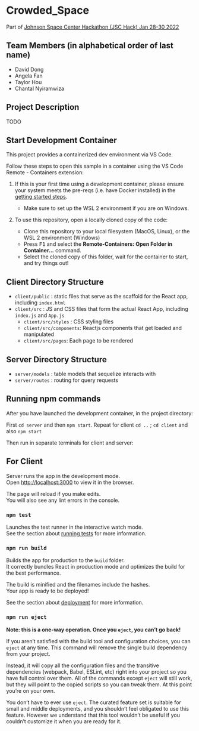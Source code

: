 # Crowded_Space

Part of [Johnson Space Center Hackathon (JSC Hack) Jan 28-30 2022](https://jsc-hack.github.io/)

## Team Members (in alphabetical order of last name)

- David Dong
- Angela Fan
- Taylor Hou
- Chantal Nyiramwiza

## Project Description

TODO

## Start Development Container

This project provides a containerized dev environment via VS Code.

Follow these steps to open this sample in a container using the VS Code Remote - Containers extension:

1. If this is your first time using a development container, please ensure your system meets the pre-reqs (i.e. have Docker installed) in the [getting started steps](https://aka.ms/vscode-remote/containers/getting-started).

   - Make sure to set up the WSL 2 environment if you are on Windows.

2. To use this repository, open a locally cloned copy of the code:
   - Clone this repository to your local filesystem (MacOS, Linux), or the WSL 2 environment (Windows)
   - Press <kbd>F1</kbd> and select the **Remote-Containers: Open Folder in Container...** command.
   - Select the cloned copy of this folder, wait for the container to start, and try things out!

## Client Directory Structure

- `client/public` : static files that serve as the scaffold for the React app, including `index.html`
- `client/src` : JS and CSS files that form the actual React App, including `index.js` and `App.js`
  - `client/src/styles` : CSS styling files
  - `client/src/components`: Reactjs components that get loaded and manipulated
  - `client/src/pages`: Each page to be rendered

## Server Directory Structure

- `server/models` : table models that sequelize interacts with
- `server/routes` : routing for query requests

## Running npm commands

After you have launched the development container, in the project directory:

First `cd server` and then `npm start`. Repeat for client `cd ..` ; `cd client` and also `npm start`

Then run in separate terminals for client and server:

## For Client

Server runs the app in the development mode.\
Open [http://localhost:3000](http://localhost:3000) to view it in the browser.

The page will reload if you make edits.\
You will also see any lint errors in the console.

### `npm test`

Launches the test runner in the interactive watch mode.\
See the section about [running tests](https://facebook.github.io/create-react-app/docs/running-tests) for more information.

### `npm run build`

Builds the app for production to the `build` folder.\
It correctly bundles React in production mode and optimizes the build for the best performance.

The build is minified and the filenames include the hashes.\
Your app is ready to be deployed!

See the section about [deployment](https://facebook.github.io/create-react-app/docs/deployment) for more information.

### `npm run eject`

**Note: this is a one-way operation. Once you `eject`, you can’t go back!**

If you aren’t satisfied with the build tool and configuration choices, you can `eject` at any time. This command will remove the single build dependency from your project.

Instead, it will copy all the configuration files and the transitive dependencies (webpack, Babel, ESLint, etc) right into your project so you have full control over them. All of the commands except `eject` will still work, but they will point to the copied scripts so you can tweak them. At this point you’re on your own.

You don’t have to ever use `eject`. The curated feature set is suitable for small and middle deployments, and you shouldn’t feel obligated to use this feature. However we understand that this tool wouldn’t be useful if you couldn’t customize it when you are ready for it.

